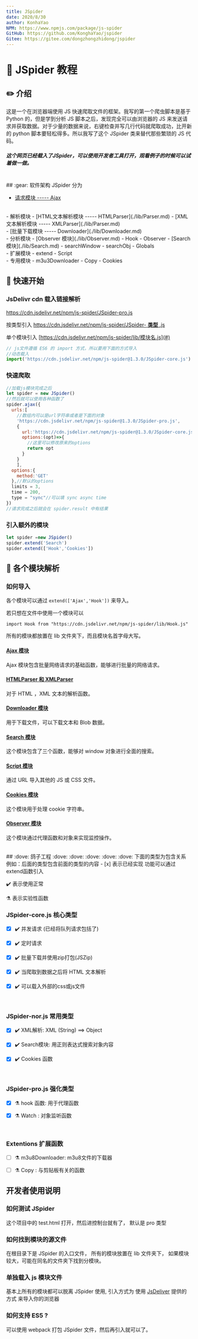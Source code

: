 ```yaml
---
title: JSpider
date: 2020/8/30
author: KonhaYao
NPM: https://www.npmjs.com/package/js-spider
GitHub: https://github.com/KonghaYao/jspider
Gitee: https://gitee.com/dongzhongzhidong/jspider
---
```


# :closed_book: JSpider 教程

## :pencil2: 介绍
这是一个在浏览器端使用 JS 快速爬取文件的框架。我写的第一个爬虫脚本是基于 Python 的，但是学到分析 JS 脚本之后，发现完全可以由浏览器的 JS 来发送请求并获取数据。对于少量的数据来说，右键检查并写几行代码就爬取成功，比开新的 python 脚本要轻松得多。所以我写了这个 JSpider 类来替代那些繁琐的 JS 代码。

##### 这个网页已经载入了JSpider，可以使用开发者工具打开，观看例子的时候可以试着做一做。

<br>
## :gear: 软件架构
JSpider 分为 

- [请求模块 ----- Ajax](./lib/Ajax.md)
<br>
- 解析模块
    - [HTML文本解析模块 -----  HTMLParser](./lib/Parser.md)
    - [XML文本解析模块 -----  XMLParser](./lib/Parser.md)
<br>
- [批量下载模块 ----- Downloader](./lib/Downloader.md)
<br>
- 分析模块
    - [Observer 模块](./lib/Observer.md)
        - Hook
        - Observer
    - [Search 模块](./lib/Search.md)
        - searchWindow
        - searchObj
        - Globals
<br>
- 扩展模块
    - extend
    - Script
<br>
- 专用模块
    - m3u3Downloader
    - Copy
    - Cookies
<br>


## :hammer: 快速开始

###  JsDelivr cdn 载入链接解析

https://cdn.jsdelivr.net/npm/js-spider/JSpider-pro.js

按类型引入 [https://cdn.jsdelivr.net/npm/js-spider/JSpider- **类型** .js](#)

 单个模块引入 [https://cdn.jsdelivr.net/npm/js-spider/lib/模块名.js](#)

```js
// js文件遵循 ES6 的 import 方式，所以要用下面的方式导入
//动态载入
import('https://cdn.jsdelivr.net/npm/js-spider@1.3.0/JSpider-core.js').then(res=>window.JSpider = res.default)
```

### 快速爬取
```js
//加载js模块完成之后
let spider = new JSpider()
//然后就可以使用各种函数了
spider.ajax({
  urls:[
    //数组内可以是url字符串或者是下面的对象
    'https://cdn.jsdelivr.net/npm/js-spider@1.3.0/JSpider-pro.js',
    {
      url:'https://cdn.jsdelivr.net/npm/js-spider@1.3.0/JSpider-core.js',
      options:(opt)=>{
        //这里可以修改原来的options
        return opt
      }
    }
    ],
  options:{
    method:'GET'
  },//默认的options
  limits = 3, 
  time = 200, 
  type = "sync"//可以填 sync async time
})
//请求完成之后就会在 spider.result 中有结果
```

###  引入额外的模块
```js
let spider =new JSpider()
spider.extend('Search')
spider.extend(['Hook','Cookies'])
```


## :dart: 各个模块解析

### 如何导入

各个模块可以通过 `extend(['Ajax','Hook'])` 来导入。

若只想在文件中使用一个模块可以

`import Hook from "https://cdn.jsdelivr.net/npm/js-spider/lib/Hook.js"`

所有的模块都放置在 lib 文件夹下，而且模块名首字母大写。

#### [Ajax 模块](./lib/Ajax.md)

Ajax 模块包含批量网络请求的基础函数，能够进行批量的网络请求。
#### [HTMLParser 和 XMLParser](./lib/Parser.md)
对于 HTML ，XML 文本的解析函数。

#### [Downloader 模块](./lib/Downloader.md)
用于下载文件，可以下载文本和 Blob 数据。

#### [Search 模块](./lib/Search.md)
这个模块包含了三个函数，能够对 window 对象进行全面的搜索。

#### [Script 模块](./lib/Script.js)
通过 URL 导入其他的 JS 或 CSS 文件。

#### [Cookies 模块](./lib/Cookies.js)
这个模块用于处理 cookie 字符串。

#### [Observer 模块](./lib/Observer.md)
这个模块通过代理函数和对象来实现监控操作。

<br>
##  :dove:  鸽子工程 :dove: :dove: :dove: :dove: :dove:
 下面的类型为包含关系 
 例如：后面的类型包含前面的类型的内容
- [x] 表示已经实现 功能可以通过extend函数引入

:heavy_check_mark: 表示使用正常

:alembic: 表示实验性函数
<br>

### JSpider-core.js 核心类型

- [x] :heavy_check_mark: 并发请求  (已经将队列请求包括了) 

- [x] :heavy_check_mark: 定时请求 

- [x] :heavy_check_mark: 批量下载并使用zip打包(JSZip) 

- [x] :heavy_check_mark: 当爬取到数据之后将 HTML 文本解析 

- [x] :heavy_check_mark: 可以载入外部的css或js文件 

<br>

### JSpider-nor.js 常用类型
- [x] :heavy_check_mark: XML解析: XML (String) ==> Object 


- [x] :heavy_check_mark: Search模块: 用正则表达式搜索对象内容 

- [x] :heavy_check_mark: Cookies 函数 

<br>

### JSpider-pro.js 强化类型

- [x] :alembic: hook 函数: 用于代理函数 

- [x] :alembic: Watch : 对象监听函数

<br>

### Extentions 扩展函数

- [ ] :alembic: m3u8Downloader: m3u8文件的下载器

- [ ] :alembic: Copy : 与剪贴板有关的函数



## 开发者使用说明

### 如何测试 JSpider
这个项目中的 test.html 打开，然后进控制台就有了，
默认是 pro 类型

### 如何找到模块的源文件
在根目录下是 JSpider 的入口文件，
所有的模块放置在 lib 文件夹下，
如果模块较大，可能在同名的文件夹下找到分模块。

### 单独载入 js 模块文件
基本上所有的模块都可以脱离 JSpider 使用,
引入方式为 使用 [JsDeliver](http://www.jsdelivr.com/) 提供的方式 来导入你的浏览器

### 如何支持 ES5 ?
可以使用 webpack 打包 JSpider 文件，然后再引入就可以了。